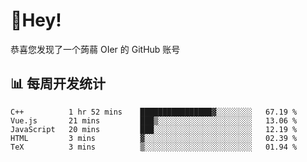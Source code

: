 # 👋Hey!
恭喜您发现了一个蒟蒻 OIer 的 GitHub 账号

## 📊 每周开发统计
<!--START_SECTION:waka-->
```text
C++          1 hr 52 mins    ████████████████▓░░░░░░░░   67.19 % 
Vue.js       21 mins         ███▒░░░░░░░░░░░░░░░░░░░░░   13.06 % 
JavaScript   20 mins         ███░░░░░░░░░░░░░░░░░░░░░░   12.19 % 
HTML         3 mins          ▓░░░░░░░░░░░░░░░░░░░░░░░░   02.39 % 
TeX          3 mins          ▒░░░░░░░░░░░░░░░░░░░░░░░░   01.94 % 
```
<!--END_SECTION:waka-->
